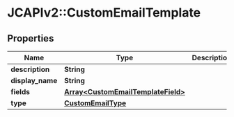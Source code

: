 # JCAPIv2::CustomEmailTemplate

## Properties
Name | Type | Description | Notes
------------ | ------------- | ------------- | -------------
**description** | **String** |  | [optional] 
**display_name** | **String** |  | [optional] 
**fields** | [**Array&lt;CustomEmailTemplateField&gt;**](CustomEmailTemplateField.md) |  | [optional] 
**type** | [**CustomEmailType**](CustomEmailType.md) |  | [optional] 

